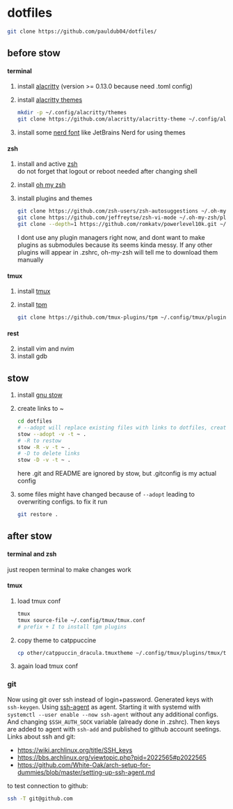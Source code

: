 # dotfiles
```bash
git clone https://github.com/pauldub04/dotfiles/
```

## before stow

#### terminal
1) install [alacritty](https://github.com/alacritty/alacritty) (version >= 0.13.0 because need .toml config)
2) install [alacritty themes](https://github.com/alacritty/alacritty-theme)

   ```bash
   mkdir -p ~/.config/alacritty/themes
   git clone https://github.com/alacritty/alacritty-theme ~/.config/alacritty/themes
   ```
3) install some [nerd font](https://www.nerdfonts.com/font-downloads) like JetBrains Nerd for using themes

#### zsh
1) install and active [zsh](https://www.zsh.org/) \
   do not forget that logout or reboot needed after changing shell
3) install [oh my zsh](https://ohmyz.sh/)
4) install plugins and themes

   ```bash
   git clone https://github.com/zsh-users/zsh-autosuggestions ~/.oh-my-zsh/plugins/zsh-autosuggestions
   git clone https://github.com/jeffreytse/zsh-vi-mode ~/.oh-my-zsh/plugins/zsh-vi-mode
   git clone --depth=1 https://github.com/romkatv/powerlevel10k.git ~/.oh-my-zsh/themes/powerlevel10k
   ```
   I dont use any plugin managers right now, and dont want to make plugins as submodules because its seems kinda messy. If any other plugins will appear in .zshrc, oh-my-zsh will tell me to download them manually

#### tmux
1) install [tmux](https://github.com/tmux/tmux)
2) install [tpm](https://github.com/tmux-plugins/tpm)
   
   ```bash
   git clone https://github.com/tmux-plugins/tpm ~/.config/tmux/plugins/tpm
   ```

#### rest
2) install vim and nvim
3) install gdb

## stow
1) install [gnu stow](https://www.gnu.org/software/stow/)
2) create links to ~

   ```bash
   cd dotfiles
   # --adopt will replace existing files with links to dotfiles, create backups them if needed
   stow --adopt -v -t ~ .
   # -R to restow
   stow -R -v -t ~ .
   # -D to delete links
   stow -D -v -t ~ .
   ```
   here .git and README are ignored by stow, but .gitconfig is my actual config
3) some files might have changed because of `--adopt` leading to overwriting configs. to fix it run

   ```bash
   git restore .
   ```

## after stow

#### terminal and zsh
just reopen terminal to make changes work

#### tmux
1) load tmux conf

   ```bash
   tmux
   tmux source-file ~/.config/tmux/tmux.conf
   # prefix + I to install tpm plugins
   ```
2) copy theme to catppuccine

   ```bash
   cp other/catppuccin_dracula.tmuxtheme ~/.config/tmux/plugins/tmux/themes/
   ```
3) again load tmux conf

### git
Now using git over ssh instead of login+password. Generated keys with `ssh-keygen`. Using [ssh-agent](https://wiki.archlinux.org/title/SSH_keys#ssh-agent) as agent. Starting it with systemd with `systemctl --user enable --now ssh-agent` without any additional configs. And changing `$SSH_AUTH_SOCK` variable (already done in .zshrc). Then keys are added to agent with `ssh-add` and published to github account seetings. \
Links about ssh and git:
- https://wiki.archlinux.org/title/SSH_keys
- https://bbs.archlinux.org/viewtopic.php?pid=2022565#p2022565
- https://github.com/White-Oak/arch-setup-for-dummies/blob/master/setting-up-ssh-agent.md

to test connection to github:
```bash
ssh -T git@github.com
```
